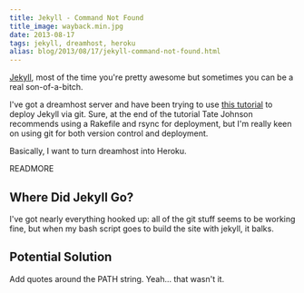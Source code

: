 ```yaml
---
title: Jekyll - Command Not Found
title_image: wayback.min.jpg
date: 2013-08-17
tags: jekyll, dreamhost, heroku
alias: blog/2013/08/17/jekyll-command-not-found.html
---
```


[Jekyll][], most of the time you're pretty awesome but sometimes you can be a real son-of-a-bitch.

I've got a dreamhost server and have been trying to use [this tutorial][tatey.com] to deploy Jekyll via git. Sure, at the end of the tutorial Tate Johnson recommends using a Rakefile and rsync for deployment, but I'm really keen on using git for both version control and deployment.

Basically, I want to turn dreamhost into Heroku.

READMORE

## Where Did Jekyll Go? ##

I've got nearly everything hooked up: all of the git stuff seems to be working fine, but when my bash script goes to build the site with jekyll, it balks.

## Potential Solution ##

Add quotes around the PATH string. Yeah... that wasn't it.

[Jekyll]: http://jekyllrb.com
[tatey.com]: http://tatey.com/2009/04/29/jekyll-meets-dreamhost-automated-deployment-for-jekyll-with-git/
